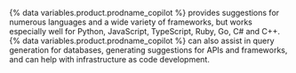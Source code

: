 {% data variables.product.prodname_copilot %} provides suggestions for numerous languages and a wide variety of frameworks, but works especially well for Python, JavaScript, TypeScript, Ruby, Go, C# and C++. {% data variables.product.prodname_copilot %} can also assist in query generation for databases, generating suggestions for APIs and frameworks, and can help with infrastructure as code development.
